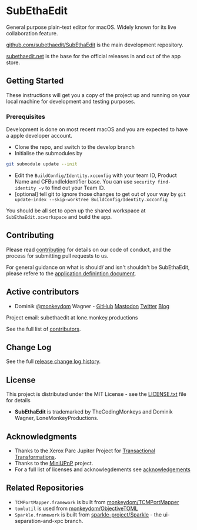 # SubEthaEdit

General purpose plain-text editor for macOS. Widely known for its live collaboration feature. 

[github.com/subethaedit/SubEthaEdit](https://github.com/subethaedit/SubEthaEdit) is the main development repository.

[subethaedit.net](https://subethaedit.net/) is the base for the official releases in and out of the app store.

## Getting Started

These instructions will get you a copy of the project up and running on your local machine for development and testing purposes.

### Prerequisites

Development is done on most recent macOS and you are expected to have a apple developer account.

* Clone the repo, and switch to the develop branch
* Initialise the submodules by

```bash
git submodule update --init
```
* Edit the `BuildConfig/Identity.xcconfig` with your team ID, Product Name and CFBundleIdentifier base. You can use `security find-identity -v` to find out your Team ID.
* [optional] tell git to ignore those changes to get out of your way by `git update-index --skip-worktree BuildConfig/Identity.xcconfig`

You should be all set to open up the shared workspace at `SubEthaEdit.xcworkspace` and build the app.

## Contributing

Please read [contributing](Contributing.md) for details on our code of conduct, and the process for submitting pull requests to us.

For general guidance on what is should/ and isn't shouldn't be SubEthaEdit, please refere to the [application definintion document](ApplicationDefinition.md).

## Active contributors

* Dominik [@monkeydom](https://mastodon.technology/@monkeydom) Wagner - [GitHub](https://github.com/monkeydom) [Mastodon](https://mastodon.technology/@monkeydom) [Twitter](https://twitter.com/monkeydom) [Blog](https://coding.monkeydom.de/)

Project email: subethaedit at lone.monkey.productions

See the full list of [contributors](Contributors.md).

## Change Log

See the full [release change log history](ChangeLog.md).

## License

This project is distributed under the MIT License - see the [LICENSE.txt](LICENSE.txt) file for details

* **SubEthaEdit** is trademarked by TheCodingMonkeys and Dominik Wagner, LoneMonkeyProductions.

## Acknowledgments

* Thanks to the Xerox Parc Jupiter Project for [Transactional Transformations](https://www.semanticscholar.org/paper/High-Latency%2C-Low-Bandwidth-Windowing-in-the-System-Nichols-Curtis/369c52d8214b73a86b1e3f31d287823ea91884d6).
* Thanks to the [MiniUPnP](http://miniupnp.free.fr) project.
* For a full list of licenses and acknowlegdements see [acknowledgements](Acknowledgements.md)

## Related Repositories

* `TCMPortMapper.framework` is built from [monkeydom/TCMPortMapper](https://github.com/monkeydom/ObjectiveTOML)
* `tomlutil` is used from [monkeydom/ObjectiveTOML](https://github.com/monkeydom/ObjectiveTOML)
* `Sparkle.framework` is built from [sparkle-project/Sparkle](https://github.com/sparkle-project/Sparkle/tree/ui-separation-and-xpc) - the ui-separation-and-xpc branch.

